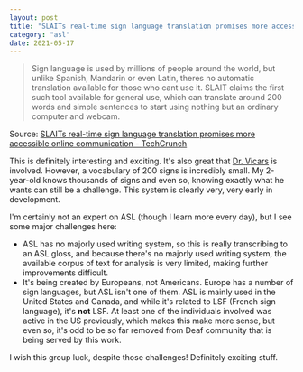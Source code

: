 ```yaml
---
layout: post
title: "SLAITs real-time sign language translation promises more accessible online communication"
category: "asl"
date: 2021-05-17
---
```


> Sign language is used by millions of people around the world, but unlike Spanish, Mandarin or even Latin, theres no automatic translation available for those who cant use it. SLAIT claims the first such tool available for general use, which can translate around 200 words and simple sentences to start  using nothing but an ordinary computer and webcam.

Source: [SLAITs real-time sign language translation promises more accessible online communication - TechCrunch](https://techcrunch.com/2021/04/26/slaits-real-time-sign-language-translation-promises-more-accessible-online-communication/)

This is definitely interesting and exciting.  It's also great that [Dr. Vicars](https://www.lifeprint.com/) is involved.  However, a vocabulary of 200 signs is incredibly small.  My 2-year-old knows thousands of signs and even so, knowing exactly what he wants can still be a challenge.  This system is clearly very, very early in development.

I'm certainly not an expert on ASL (though I learn more every day), but I see some major challenges here:

- ASL has no majorly used writing system, so this is really transcribing to an ASL gloss, and because there's no majorly used writing system, the available corpus of text for analysis is very limited, making further improvements difficult.
- It's being created by Europeans, not Americans.  Europe has a number of sign languages, but ASL isn't one of them.  ASL is mainly used in the United States and Canada, and while it's related to LSF (French sign language), it's **not** LSF.  At least one of the individuals involved was active in the US previously, which makes this make more sense, but even so, it's odd to be so far removed from Deaf community that is being served by this work.

I wish this group luck, despite those challenges!  Definitely exciting stuff.
